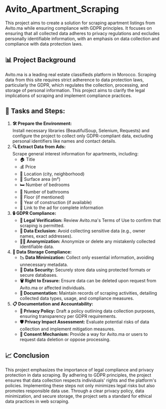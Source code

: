 # Avito_Apartment_Scraping
This project aims to create a solution for scraping apartment listings from Avito.ma while ensuring compliance with GDPR principles. It focuses on ensuring that all collected data adheres to privacy regulations and excludes personally identifiable information, with an emphasis on data collection and compliance with data protection laws.


<h2>📊 Project Background</h2>
<p>
    Avito.ma is a leading real estate classifieds platform in Morocco. Scraping data from this site requires strict adherence to data protection laws, particularly the GDPR, which regulates the collection, processing, and storage of personal information. This project aims to clarify the legal implications of scraping and implement compliance practices.
</p>

<h2>📝 Tasks and Steps:</h2>

<ol>
    <li>
        <strong>🛠️ Prepare the Environment:</strong><br>
        Install necessary libraries (BeautifulSoup, Selenium, Requests) and configure the project to collect only GDPR-compliant data, excluding personal identifiers like names and contact details.
    </li>
    <li>
        <strong>🔍 Extract Data from Ads:</strong><br>
        Scrape general interest information for apartments, including:
        <ul>
            <li>🏠 Title</li>
            <li>💰 Price</li>
            <li>📍 Location (city, neighborhood)</li>
            <li>📏 Surface area (m²)</li>
            <li>🛏️ Number of bedrooms</li>
            <li>🚿 Number of bathrooms</li>
            <li>📶 Floor (if mentioned)</li>
            <li>📅 Year of construction (if available)</li>
            <li>🔗 Link to the ad for complete information</li>
        </ul>
    </li>
    <li>
        <strong>🔒 GDPR Compliance:</strong>
        <ul>
            <li><strong>📄 Legal Verification:</strong> Review Avito.ma's Terms of Use to confirm that scraping is permitted.</li>
            <li><strong>🚫 Data Exclusion:</strong> Avoid collecting sensitive data (e.g., owner names, exact addresses).</li>
            <li><strong>🕵️‍♂️ Anonymization:</strong> Anonymize or delete any mistakenly collected identifiable data.</li>
        </ul>
    </li>
    <li>
        <strong>📂 Data Storage Compliance:</strong>
        <ul>
            <li><strong>📉 Data Minimization:</strong> Collect only essential information, avoiding unnecessary metadata.</li>
            <li><strong>🔐 Data Security:</strong> Securely store data using protected formats or secure databases.</li>
            <li><strong>🗑️ Right to Erasure:</strong> Ensure data can be deleted upon request from Avito.ma or affected individuals.</li>
            <li><strong>📜 Documentation:</strong> Maintain records of scraping activities, detailing collected data types, usage, and compliance measures.</li>
        </ul>
    </li>
    <li>
        <strong>📋 Documentation and Accountability:</strong>
        <ul>
            <li><strong>📑 Privacy Policy:</strong> Draft a policy outlining data collection purposes, ensuring transparency per GDPR requirements.</li>
            <li><strong>🛡️ Privacy Impact Assessment:</strong> Evaluate potential risks of data collection and implement mitigation measures.</li>
            <li><strong>📝 Consent Mechanism:</strong> Provide a way for Avito.ma or users to request data deletion or oppose processing.</li>
        </ul>
    </li>
</ol>
<h2>📈 Conclusion</h2>
<p>
    This project emphasizes the importance of legal compliance and privacy protection in data scraping. By adhering to GDPR principles, the project ensures that data collection respects individuals' rights and the platform's policies. Implementing these steps not only minimizes legal risks but also promotes responsible data use. Through a clear privacy policy, data minimization, and secure storage, the project sets a standard for ethical data practices in web scraping.
</p>

